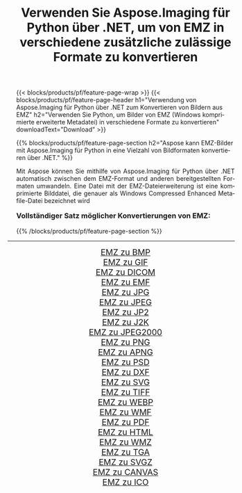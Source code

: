 ﻿---
title: Verwenden Sie Aspose.Imaging für Python über .NET, um von EMZ in verschiedene zusätzliche zulässige Formate zu konvertieren 
weight: 3920
url: /de/python-net/conversion/from/emz/ 
lang: de
langdirlevel: 2
locales: zh-hans,ja,it,ru,de,es,fr,nl,id,lt,pl,pt,vi,tr,ko,zh-hant,ar,hi,th,sv,cs,uk,he
description: Mit Aspose.Imaging für Python über .NET können Sie EMZ(Windows komprimierte erweiterte Metadatei) schnell in verschiedene Formate umwandeln.
---

{{< blocks/products/pf/feature-page-wrap >}}
{{< blocks/products/pf/feature-page-header h1="Verwendung von Aspose.Imaging für Python über .NET zum Konvertieren von Bildern aus EMZ" h2="Verwenden Sie Python, um Bilder von EMZ (Windows komprimierte erweiterte Metadatei) in verschiedene Formate zu konvertieren" downloadText="Download" >}}


{{% blocks/products/pf/feature-page-section  h2="Aspose kann EMZ-Bilder mit Aspose.Imaging für Python in eine Vielzahl von Bildformaten konvertieren über .NET." %}}
<p align=justify>Mit Aspose können Sie mithilfe von Aspose.Imaging für Python über .NET automatisch zwischen dem EMZ-Format und anderen bereitgestellten Formaten umwandeln. Eine Datei mit der EMZ-Dateierweiterung ist eine komprimierte Bilddatei, die genauer als Windows Compressed Enhanced Metafile-Datei bezeichnet wird</p>
<h3 style="margin-top:16px;">
Vollständiger Satz möglicher Konvertierungen von EMZ:
</h3>
{{% /blocks/products/pf/feature-page-section %}}
<div class="container-fluid productfamilypage bg-gray">
    <div class="convertypes bg-gray agp-content section">
        <div class="container">
		<hr style="margin-left:-20px;"/>
		<div class="row other-converters" style="gap: 10px;font-size: 19px;text-align:center;">
		    <div class='col-md-3 other-converter remove-lp remove-rp'><a href="/imaging/de/python-net/conversion/emz-to-bmp/" style="padding:15px;">EMZ zu BMP</a></div><div class='col-md-3 other-converter remove-lp remove-rp'><a href="/imaging/de/python-net/conversion/emz-to-gif/" style="padding:15px;">EMZ zu GIF</a></div><div class='col-md-3 other-converter remove-lp remove-rp'><a href="/imaging/de/python-net/conversion/emz-to-dicom/" style="padding:15px;">EMZ zu DICOM</a></div><div class='col-md-3 other-converter remove-lp remove-rp'><a href="/imaging/de/python-net/conversion/emz-to-emf/" style="padding:15px;">EMZ zu EMF</a></div><div class='col-md-3 other-converter remove-lp remove-rp'><a href="/imaging/de/python-net/conversion/emz-to-jpg/" style="padding:15px;">EMZ zu JPG</a></div><div class='col-md-3 other-converter remove-lp remove-rp'><a href="/imaging/de/python-net/conversion/emz-to-jpeg/" style="padding:15px;">EMZ zu JPEG</a></div><div class='col-md-3 other-converter remove-lp remove-rp'><a href="/imaging/de/python-net/conversion/emz-to-jp2/" style="padding:15px;">EMZ zu JP2</a></div><div class='col-md-3 other-converter remove-lp remove-rp'><a href="/imaging/de/python-net/conversion/emz-to-j2k/" style="padding:15px;">EMZ zu J2K</a></div><div class='col-md-3 other-converter remove-lp remove-rp'><a href="/imaging/de/python-net/conversion/emz-to-jpeg2000/" style="padding:15px;">EMZ zu JPEG2000</a></div><div class='col-md-3 other-converter remove-lp remove-rp'><a href="/imaging/de/python-net/conversion/emz-to-png/" style="padding:15px;">EMZ zu PNG</a></div><div class='col-md-3 other-converter remove-lp remove-rp'><a href="/imaging/de/python-net/conversion/emz-to-apng/" style="padding:15px;">EMZ zu APNG</a></div><div class='col-md-3 other-converter remove-lp remove-rp'><a href="/imaging/de/python-net/conversion/emz-to-psd/" style="padding:15px;">EMZ zu PSD</a></div><div class='col-md-3 other-converter remove-lp remove-rp'><a href="/imaging/de/python-net/conversion/emz-to-dxf/" style="padding:15px;">EMZ zu DXF</a></div><div class='col-md-3 other-converter remove-lp remove-rp'><a href="/imaging/de/python-net/conversion/emz-to-svg/" style="padding:15px;">EMZ zu SVG</a></div><div class='col-md-3 other-converter remove-lp remove-rp'><a href="/imaging/de/python-net/conversion/emz-to-tiff/" style="padding:15px;">EMZ zu TIFF</a></div><div class='col-md-3 other-converter remove-lp remove-rp'><a href="/imaging/de/python-net/conversion/emz-to-webp/" style="padding:15px;">EMZ zu WEBP</a></div><div class='col-md-3 other-converter remove-lp remove-rp'><a href="/imaging/de/python-net/conversion/emz-to-wmf/" style="padding:15px;">EMZ zu WMF</a></div><div class='col-md-3 other-converter remove-lp remove-rp'><a href="/imaging/de/python-net/conversion/emz-to-pdf/" style="padding:15px;">EMZ zu PDF</a></div><div class='col-md-3 other-converter remove-lp remove-rp'><a href="/imaging/de/python-net/conversion/emz-to-html/" style="padding:15px;">EMZ zu HTML</a></div><div class='col-md-3 other-converter remove-lp remove-rp'><a href="/imaging/de/python-net/conversion/emz-to-wmz/" style="padding:15px;">EMZ zu WMZ</a></div><div class='col-md-3 other-converter remove-lp remove-rp'><a href="/imaging/de/python-net/conversion/emz-to-tga/" style="padding:15px;">EMZ zu TGA</a></div><div class='col-md-3 other-converter remove-lp remove-rp'><a href="/imaging/de/python-net/conversion/emz-to-svgz/" style="padding:15px;">EMZ zu SVGZ</a></div><div class='col-md-3 other-converter remove-lp remove-rp'><a href="/imaging/de/python-net/conversion/emz-to-canvas/" style="padding:15px;">EMZ zu CANVAS</a></div><div class='col-md-3 other-converter remove-lp remove-rp'><a href="/imaging/de/python-net/conversion/emz-to-ico/" style="padding:15px;">EMZ zu ICO</a></div>
                </div>
        </div>
    </div>
</div>
<br/>

